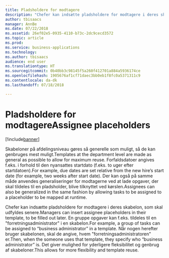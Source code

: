 ```yaml
---
title: Pladsholdere for modtagere
description: "Chefer kan indsætte pladsholdere for modtagere i deres skabelon, som skal udfyldes senere."
author: tbisaacs
manager: AnnBe
ms.date: 07/22/2018
ms.assetid: 26ef02e5-0935-4110-b73c-2dc9cecd3572
ms.topic: article
ms.prod: 
ms.service: business-applications
ms.technology: 
ms.author: tbisaacs
audience: end user
ms.translationtype: HT
ms.sourcegitcommit: 0b40bb3c98145f5a260f412701a884a5936174ce
ms.openlocfilehash: 1905676af1cf71daec3bb0eb1f8fc0a5371311c9
ms.contentlocale: da-dk
ms.lasthandoff: 07/18/2018

---
```

#  <a name="assignee-placeholders"></a><span data-ttu-id="97ecc-103">Pladsholdere for modtagere</span><span class="sxs-lookup"><span data-stu-id="97ecc-103">Assignee placeholders</span></span>

[!include[banner](../../../includes/banner.md)]

<span data-ttu-id="97ecc-104">Skabeloner på afdelingsniveau gøres så generelle som muligt, så de kan genbruges mest muligt.</span><span class="sxs-lookup"><span data-stu-id="97ecc-104">Templates at the department level are made as general as possible to allow for maximum reuse.</span></span> <span data-ttu-id="97ecc-105">Forfaldsdatoer angives f.eks. i forhold til den nyansattes startdato (f.eks. to uger efter startdatoen).</span><span class="sxs-lookup"><span data-stu-id="97ecc-105">For example, due dates are set relative from the new hire’s start date (for example, two weeks after start date).</span></span> <span data-ttu-id="97ecc-106">Der kan også på samme måde anvendes generaliseringer for modtagerne ved at lade opgaver, der skal tildeles til en pladsholder, blive tilknyttet ved kørslen.</span><span class="sxs-lookup"><span data-stu-id="97ecc-106">Assignees can also be generalized in the same fashion by allowing tasks to be assigned to a placeholder to be mapped at runtime.</span></span>

<span data-ttu-id="97ecc-107">Chefer kan indsætte pladsholdere for modtagere i deres skabelon, som skal udfyldes senere.</span><span class="sxs-lookup"><span data-stu-id="97ecc-107">Managers can insert assignee placeholders in their template, to be filled out later.</span></span> <span data-ttu-id="97ecc-108">En gruppe opgaver kan f.eks. tildeles til en "forretningsadministrator" i en skabelon.</span><span class="sxs-lookup"><span data-stu-id="97ecc-108">For example, a group of tasks can be assigned to “business administrator” in a template.</span></span> <span data-ttu-id="97ecc-109">Når nogen herefter bruger skabelonen, skal de angive, hvem "forretningsadministratoren" er.</span><span class="sxs-lookup"><span data-stu-id="97ecc-109">Then, when the someone uses that template, they specify who “business administrator” is.</span></span> <span data-ttu-id="97ecc-110">Det giver mulighed for yderligere fleksibilitet og genbrug af skabeloner.</span><span class="sxs-lookup"><span data-stu-id="97ecc-110">This allows for more flexibility and template reuse.</span></span>

<!--
# Who uses this feature
All customers
# License required
Talent license 
# Development status
In development
# Target timeframe
Public Preview: July
-->

